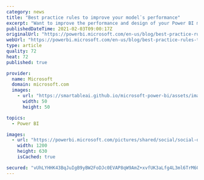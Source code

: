 ```yaml
---
category: news
title: "Best practice rules to improve your model᾿s performance"
excerpt: "Want to improve the performance and design of your Power BI model? Run these newly published rules against your model to quickly identify areas of improvement!"
publishedDateTime: 2021-02-03T09:00:17Z
originalUrl: "https://powerbi.microsoft.com/en-us/blog/best-practice-rules-to-improve-your-models-performance/"
webUrl: "https://powerbi.microsoft.com/en-us/blog/best-practice-rules-to-improve-your-models-performance/"
type: article
quality: 72
heat: 72
published: true

provider:
  name: Microsoft
  domain: microsoft.com
  images:
    - url: "https://smartableai.github.io/microsoft-power-bi/assets/images/organizations/microsoft.com-50x50.jpg"
      width: 50
      height: 50

topics:
  - Power BI

images:
  - url: "https://powerbi.microsoft.com/pictures/shared/social/social-default-image.png"
    width: 1200
    height: 630
    isCached: true

secured: "vUhLYHHK43BqJuIgB9yBW2FoDJc0EVAP8qW9AmZ+xvfUK3aLfg4L3ml6TrM60UdvexE5glV2WFsJsWtaV7WLirh1+RGLvPgi5r50GzJftk8ygZzspsMZXihfZSBHHgExtkAW6gve+lCtN5ngZakzyFFcS3MbvTu8LipgOB9vFZrQHhiEsjMNZAcgpk01DojbwUdlUREpyP1tt1ABcOqp/ok0iGLut4J4GosH1PJPoHatOjXOEVJweBscGmUnoVR0a4+7QFPXAlBC2R+tNe79Z/1Y3dCpyfS56vk1rsJyNSIjYb1RslzB03BA/ALd5bn0u7sQqX+Muvt1PQtC3R7fJ/YUS37ncrEErDvr235JjZA=;kL1++rceXc/IUX3W/aXo7Q=="
---
```


